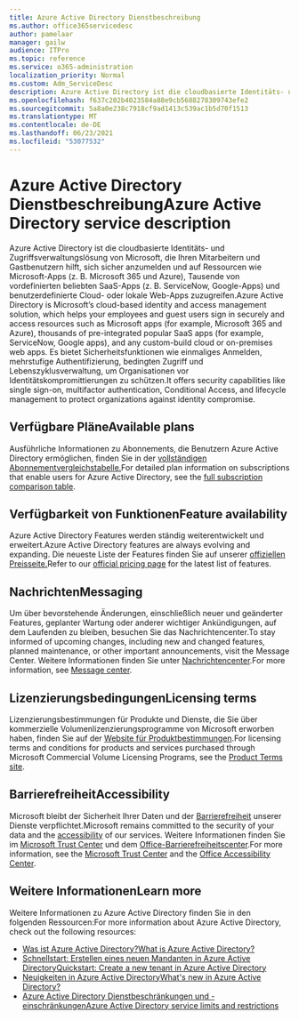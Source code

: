 ```yaml
---
title: Azure Active Directory Dienstbeschreibung
ms.author: office365servicedesc
author: pamelaar
manager: gailw
audience: ITPro
ms.topic: reference
ms.service: o365-administration
localization_priority: Normal
ms.custom: Adm_ServiceDesc
description: Azure Active Directory ist die cloudbasierte Identitäts- und Zugriffsverwaltungslösung von Microsoft, die Ihren Mitarbeitern und Gastbenutzern hilft, sich sicher anzumelden und auf Ressourcen zuzugreifen.
ms.openlocfilehash: f637c202b4023584a88e9cb5688278309743efe2
ms.sourcegitcommit: 5a8a0e238c7918cf9ad1413c539ac1b5d70f1513
ms.translationtype: MT
ms.contentlocale: de-DE
ms.lasthandoff: 06/23/2021
ms.locfileid: "53077532"
---
```

# <a name="azure-active-directory-service-description"></a><span data-ttu-id="24df9-103">Azure Active Directory Dienstbeschreibung</span><span class="sxs-lookup"><span data-stu-id="24df9-103">Azure Active Directory service description</span></span>

<span data-ttu-id="24df9-104">Azure Active Directory ist die cloudbasierte Identitäts- und Zugriffsverwaltungslösung von Microsoft, die Ihren Mitarbeitern und Gastbenutzern hilft, sich sicher anzumelden und auf Ressourcen wie Microsoft-Apps (z. B. Microsoft 365 und Azure), Tausende von vordefinierten beliebten SaaS-Apps (z. B. ServiceNow, Google-Apps) und benutzerdefinierte Cloud- oder lokale Web-Apps zuzugreifen.</span><span class="sxs-lookup"><span data-stu-id="24df9-104">Azure Active Directory is Microsoft’s cloud-based identity and access management solution, which helps your employees and guest users sign in securely and access resources such as Microsoft apps (for example, Microsoft 365 and Azure), thousands of pre-integrated popular SaaS apps (for example, ServiceNow, Google apps), and any custom-build cloud or on-premises web apps.</span></span> <span data-ttu-id="24df9-105">Es bietet Sicherheitsfunktionen wie einmaliges Anmelden, mehrstufige Authentifizierung, bedingten Zugriff und Lebenszyklusverwaltung, um Organisationen vor Identitätskompromittierungen zu schützen.</span><span class="sxs-lookup"><span data-stu-id="24df9-105">It offers security capabilities like single sign-on, multifactor authentication, Conditional Access, and lifecycle management to protect organizations against identity compromise.</span></span>

## <a name="available-plans"></a><span data-ttu-id="24df9-106">Verfügbare Pläne</span><span class="sxs-lookup"><span data-stu-id="24df9-106">Available plans</span></span>

<span data-ttu-id="24df9-107">Ausführliche Informationen zu Abonnements, die Benutzern Azure Active Directory ermöglichen, finden Sie in der [vollständigen Abonnementvergleichstabelle.](https://go.microsoft.com/fwlink/?linkid=2139145)</span><span class="sxs-lookup"><span data-stu-id="24df9-107">For detailed plan information on subscriptions that enable users for Azure Active Directory, see the [full subscription comparison table](https://go.microsoft.com/fwlink/?linkid=2139145).</span></span>

## <a name="feature-availability"></a><span data-ttu-id="24df9-108">Verfügbarkeit von Funktionen</span><span class="sxs-lookup"><span data-stu-id="24df9-108">Feature availability</span></span>

<span data-ttu-id="24df9-109">Azure Active Directory Features werden ständig weiterentwickelt und erweitert.</span><span class="sxs-lookup"><span data-stu-id="24df9-109">Azure Active Directory features are always evolving and expanding.</span></span> <span data-ttu-id="24df9-110">Die neueste Liste der Features finden Sie auf unserer [offiziellen Preisseite.](https://www.microsoft.com/security/business/identity-access-management/azure-ad-pricing)</span><span class="sxs-lookup"><span data-stu-id="24df9-110">Refer to our [official pricing page](https://www.microsoft.com/security/business/identity-access-management/azure-ad-pricing) for the latest list of features.</span></span>

## <a name="messaging"></a><span data-ttu-id="24df9-111">Nachrichten</span><span class="sxs-lookup"><span data-stu-id="24df9-111">Messaging</span></span>

<span data-ttu-id="24df9-112">Um über bevorstehende Änderungen, einschließlich neuer und geänderter Features, geplanter Wartung oder anderer wichtiger Ankündigungen, auf dem Laufenden zu bleiben, besuchen Sie das Nachrichtencenter.</span><span class="sxs-lookup"><span data-stu-id="24df9-112">To stay informed of upcoming changes, including new and changed features, planned maintenance, or other important announcements, visit the Message Center.</span></span> <span data-ttu-id="24df9-113">Weitere Informationen finden Sie unter [Nachrichtencenter](/microsoft-365/admin/manage/message-center).</span><span class="sxs-lookup"><span data-stu-id="24df9-113">For more information, see [Message center](/microsoft-365/admin/manage/message-center).</span></span>

## <a name="licensing-terms"></a><span data-ttu-id="24df9-114">Lizenzierungsbedingungen</span><span class="sxs-lookup"><span data-stu-id="24df9-114">Licensing terms</span></span>

<span data-ttu-id="24df9-115">Lizenzierungsbestimmungen für Produkte und Dienste, die Sie über kommerzielle Volumenlizenzierungsprogramme von Microsoft erworben haben, finden Sie auf der [Website für Produktbestimmungen](https://www.microsoft.com/licensing/terms/).</span><span class="sxs-lookup"><span data-stu-id="24df9-115">For licensing terms and conditions for products and services purchased through Microsoft Commercial Volume Licensing Programs, see the [Product Terms site](https://www.microsoft.com/licensing/terms/).</span></span>

## <a name="accessibility"></a><span data-ttu-id="24df9-116">Barrierefreiheit</span><span class="sxs-lookup"><span data-stu-id="24df9-116">Accessibility</span></span>

<span data-ttu-id="24df9-117">Microsoft bleibt der Sicherheit Ihrer Daten und der [Barrierefreiheit](https://www.microsoft.com/trust-center/compliance/accessibility) unserer Dienste verpflichtet.</span><span class="sxs-lookup"><span data-stu-id="24df9-117">Microsoft remains committed to the security of your data and the [accessibility](https://www.microsoft.com/trust-center/compliance/accessibility) of our services.</span></span> <span data-ttu-id="24df9-118">Weitere Informationen finden Sie im [Microsoft Trust Center](https://www.microsoft.com/trust-center) und dem [Office-Barrierefreiheitscenter](https://support.office.com/article/ecab0fcf-d143-4fe8-a2ff-6cd596bddc6d).</span><span class="sxs-lookup"><span data-stu-id="24df9-118">For more information, see the [Microsoft Trust Center](https://www.microsoft.com/trust-center) and the [Office Accessibility Center](https://support.office.com/article/ecab0fcf-d143-4fe8-a2ff-6cd596bddc6d).</span></span>

## <a name="learn-more"></a><span data-ttu-id="24df9-119">Weitere Informationen</span><span class="sxs-lookup"><span data-stu-id="24df9-119">Learn more</span></span>

<span data-ttu-id="24df9-120">Weitere Informationen zu Azure Active Directory finden Sie in den folgenden Ressourcen:</span><span class="sxs-lookup"><span data-stu-id="24df9-120">For more information about Azure Active Directory, check out the following resources:</span></span>

- [<span data-ttu-id="24df9-121">Was ist Azure Active Directory?</span><span class="sxs-lookup"><span data-stu-id="24df9-121">What is Azure Active Directory?</span></span>](/azure/active-directory/fundamentals/active-directory-whatis)
- [<span data-ttu-id="24df9-122">Schnellstart: Erstellen eines neuen Mandanten in Azure Active Directory</span><span class="sxs-lookup"><span data-stu-id="24df9-122">Quickstart: Create a new tenant in Azure Active Directory</span></span>](/azure/active-directory/fundamentals/active-directory-access-create-new-tenant)
- [<span data-ttu-id="24df9-123">Neuigkeiten in Azure Active Directory</span><span class="sxs-lookup"><span data-stu-id="24df9-123">What's new in Azure Active Directory?</span></span>](/azure/active-directory/fundamentals/whats-new)
- [<span data-ttu-id="24df9-124">Azure Active Directory Dienstbeschränkungen und -einschränkungen</span><span class="sxs-lookup"><span data-stu-id="24df9-124">Azure Active Directory service limits and restrictions</span></span>](/azure/active-directory/enterprise-users/directory-service-limits-restrictions)
